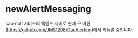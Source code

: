 # newAlertMessaging
cau-noti 서비스의 백엔드 서버로 현재 구 버전(https://github.com/JMS1208/CauAlerting)에서 리뉴얼 중입니다.
